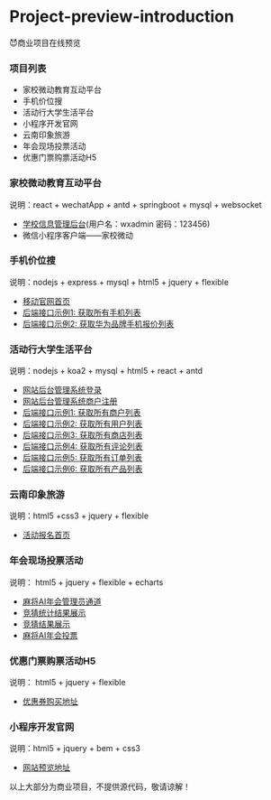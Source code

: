 # Project-preview-introduction
😈商业项目在线预览

### 项目列表
- 家校微动教育互动平台
- 手机价位搜
- 活动行大学生活平台
- 小程序开发官网
- 云南印象旅游
- 年会现场投票活动
- 优惠门票购票活动H5


### 家校微动教育互动平台
说明：react + wechatApp + antd + springboot + mysql + websocket
 - [学校信息管理后台](http://www.jxufer.cn:3006)(用户名：wxadmin   密码：123456)
 - 微信小程序客户端——家校微动
 
 
### 手机价位搜
说明：nodejs + express + mysql + html5 + jquery + flexible
 - [移动官网首页](http://www.jxufer.cn:3000/search/index)
 - [后端接口示例1: 获取所有手机列表](http://jxufer.cn:3000/mobile/list)
 - [后端接口示例2: 获取华为品牌手机报价列表](http://jxufer.cn:3000/search/result?keyword=%E5%8D%8E%E4%B8%BA)
 
 
### 活动行大学生活平台
说明：nodejs + koa2 + mysql + html5 + react + antd
  - [网站后台管理系统登录](http://jxufer.cn:3030/admin/login)
  - [网站后台管理系统商户注册](http://jxufer.cn:3030/admin/register)
  - [后端接口示例1: 获取所有商户列表](http://jxufer.cn:3030/admin/list)
  - [后端接口示例2: 获取所有用户列表](http://jxufer.cn:3030/user/list)
  - [后端接口示例3: 获取所有商店列表](http://jxufer.cn:3030/shop/list)
  - [后端接口示例4: 获取所有评论列表](http://jxufer.cn:3030/comment/list)
  - [后端接口示例5: 获取所有订单列表](http://jxufer.cn:3030/order/list)
  - [后端接口示例6: 获取所有产品列表](http://jxufer.cn:3030/product/list)
  
  
### 云南印象旅游
说明：html5 +css3 + jquery + flexible
  - [活动报名首页](http://jxufer.cn:3009)
  
 
### 年会现场投票活动
说明： html5 + jquery + flexible + echarts
  - [麻将AI年会管理员通道](http://jxufer.cn:3008/admin.html)
  - [竞猜统计结果展示](http://jxufer.cn:3008/index.html)
  - [竞猜结果展示](http://jxufer.cn:3008/result.html)
  - [麻将AI年会投票](http://jxufer.cn:3008/vote.html)
  
  
### 优惠门票购票活动H5 
说明： html5 + jquery + flexible
  - [优惠券购买地址](http://www.jxufer.cn:3010/)
  

### 小程序开发官网
说明：html5 + jquery + bem + css3
  - [网站预览地址](http://jxufer.cn:3007)


以上大部分为商业项目，不提供源代码，敬请谅解！
